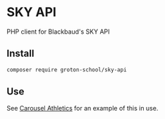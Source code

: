# SKY API

PHP client for Blackbaud's SKY API

## Install

```sh
composer require groton-school/sky-api
```

## Use

See [Carousel Athletics](https://github.com/groton-school/carousel-athletics) for an example of this in use.
